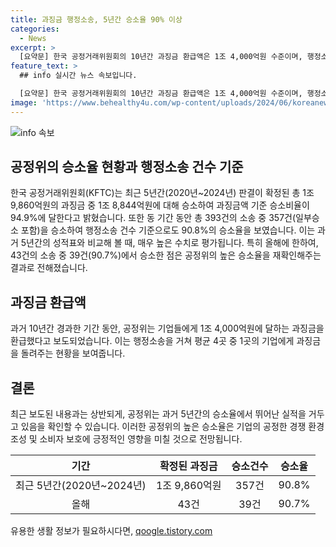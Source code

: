 ```yaml
---
title: 과징금 행정소송, 5년간 승소율 90% 이상
categories:
  - News
excerpt: >
  [요약문] 한국 공정거래위원회의 10년간 과징금 환급액은 1조 4,000억원 수준이며, 행정소송을 거쳐 평균 4곳 중 1곳의 기업에게 과징금을 돌려주는 것으로 보고되었지만, 공정위는 최근 5년간 1조 9,860억원의 과징금 중 1조 8,844억원에 대해 승소하여 승소비율은 94.9%로 나타났다고 주장했다. 이에 대해 관련 보도를 참고하라는 공정위의 입장이 있다. (연락처: 공정거래위원회 심판관리관실 송무담당관실 0442004154)
feature_text: >
  ## info 실시간 뉴스 속보입니다.

  [요약문] 한국 공정거래위원회의 10년간 과징금 환급액은 1조 4,000억원 수준이며, 행정소송을 거쳐 평균 4곳 중 1곳의 기업에게 과징금을 돌려주는 것으로 보고되었지만, 공정위는 최근 5년간 1조 9,860억원의 과징금 중 1조 8,844억원에 대해 승소하여 승소비율은 94.9%로 나타났다고 주장했다. 이에 대해 관련 보도를 참고하라는 공정위의 입장이 있다. (연락처: 공정거래위원회 심판관리관실 송무담당관실 0442004154)
image: 'https://www.behealthy4u.com/wp-content/uploads/2024/06/koreanews.jpg'
---
```


<p><img src="https://www.behealthy4u.com/wp-content/uploads/2024/06/koreanews.jpg" alt="info 속보" /></p>

<h2 data-ke-size="size26">공정위의 승소율 현황과 행정소송 건수 기준</h2>

<p data-ke-size="size16">한국 공정거래위원회(KFTC)는 최근 5년간(2020년~2024년) 판결이 확정된 총 1조 9,860억원의 과징금 중 1조 8,844억원에 대해 승소하여 과징금액 기준 승소비율이 94.9%에 달한다고 밝혔습니다. 또한 동 기간 동안 총 393건의 소송 중 357건(일부승소 포함)을 승소하여 행정소송 건수 기준으로도 90.8%의 승소율을 보였습니다. 이는 과거 5년간의 성적표와 비교해 볼 때, 매우 높은 수치로 평가됩니다. 특히 올해에 한하여, 43건의 소송 중 39건(90.7%)에서 승소한 점은 공정위의 높은 승소율을 재확인해주는 결과로 전해졌습니다.</p>

<h2 data-ke-size="size26">과징금 환급액</h2>

<p data-ke-size="size16">과거 10년간 경과한 기간 동안, 공정위는 기업들에게 1조 4,000억원에 달하는 과징금을 환급했다고 보도되었습니다. 이는 행정소송을 거쳐 평균 4곳 중 1곳의 기업에게 과징금을 돌려주는 현황을 보여줍니다.</p>

<h2 data-ke-size="size26">결론</h2>

<p data-ke-size="size16">최근 보도된 내용과는 상반되게, 공정위는 과거 5년간의 승소율에서 뛰어난 실적을 거두고 있음을 확인할 수 있습니다. 이러한 공정위의 높은 승소율은 기업의 공정한 경쟁 환경 조성 및 소비자 보호에 긍정적인 영향을 미칠 것으로 전망됩니다.</p>

<table>
    <thead>
        <tr>
            <th style="text-align: center;">기간</th>
            <th style="text-align: center;">확정된 과징금</th>
            <th style="text-align: center;">승소건수</th>
            <th style="text-align: center;">승소율</th>
        </tr>
    </thead>
    <tbody>
        <tr>
            <td style="text-align: center;">최근 5년간(2020년~2024년)</td>
            <td style="text-align: center;">1조 9,860억원</td>
            <td style="text-align: center;">357건</td>
            <td style="text-align: center;">90.8%</td>
        </tr>
        <tr>
            <td style="text-align: center;">올해</td>
            <td style="text-align: center;">43건</td>
            <td style="text-align: center;">39건</td>
            <td style="text-align: center;">90.7%</td>
        </tr>
    </tbody>
</table>
유용한 생활 정보가 필요하시다면, <a href="https://qoogle.tistory.com" rel="dofollow">qoogle.tistory.com</a>


